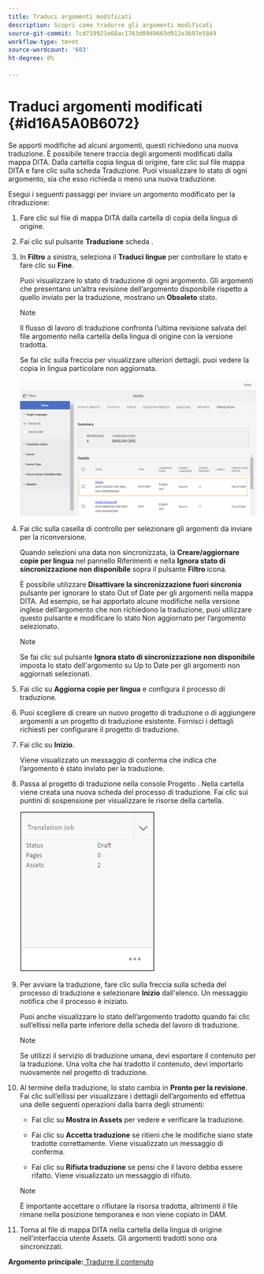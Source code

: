 ```yaml
---
title: Traduci argomenti modificati
description: Scopri come tradurre gli argomenti modificati
source-git-commit: 7cd719921e68ac1763d09d9665d912e3697e5849
workflow-type: tm+mt
source-wordcount: '603'
ht-degree: 0%

---
```



# Traduci argomenti modificati {#id16A5A0B6072}

Se apporti modifiche ad alcuni argomenti, questi richiedono una nuova traduzione. È possibile tenere traccia degli argomenti modificati dalla mappa DITA. Dalla cartella copia lingua di origine, fare clic sul file mappa DITA e fare clic sulla scheda Traduzione. Puoi visualizzare lo stato di ogni argomento, sia che esso richieda o meno una nuova traduzione.

Esegui i seguenti passaggi per inviare un argomento modificato per la ritraduzione:

1. Fare clic sul file di mappa DITA dalla cartella di copia della lingua di origine.

1. Fai clic sul pulsante **Traduzione** scheda .

1. In **Filtro** a sinistra, seleziona il **Traduci lingue** per controllare lo stato e fare clic su **Fine**.

   Puoi visualizzare lo stato di traduzione di ogni argomento. Gli argomenti che presentano un’altra revisione dell’argomento disponibile rispetto a quello inviato per la traduzione, mostrano un **Obsoleto** stato.

   >[!NOTE]
   >
   > Il flusso di lavoro di traduzione confronta l’ultima revisione salvata del file argomento nella cartella della lingua di origine con la versione tradotta.

   Se fai clic sulla freccia per visualizzare ulteriori dettagli. puoi vedere la copia in lingua particolare non aggiornata.

   ![](images/out-of-sync-uuid.png)

1. Fai clic sulla casella di controllo per selezionare gli argomenti da inviare per la riconversione.

   Quando selezioni una data non sincronizzata, la **Creare/aggiornare copie per lingua** nel pannello Riferimenti e nella **Ignora stato di sincronizzazione non disponibile** sopra il pulsante **Filtro** icona.

   È possibile utilizzare **Disattivare la sincronizzazione fuori sincronia** pulsante per ignorare lo stato Out of Date per gli argomenti nella mappa DITA. Ad esempio, se hai apportato alcune modifiche nella versione inglese dell’argomento che non richiedono la traduzione, puoi utilizzare questo pulsante e modificare lo stato Non aggiornato per l’argomento selezionato.

   >[!NOTE]
   >
   > Se fai clic sul pulsante **Ignora stato di sincronizzazione non disponibile** imposta lo stato dell&#39;argomento su Up to Date per gli argomenti non aggiornati selezionati.

1. Fai clic su **Aggiorna copie per lingua** e configura il processo di traduzione.

1. Puoi scegliere di creare un nuovo progetto di traduzione o di aggiungere argomenti a un progetto di traduzione esistente. Fornisci i dettagli richiesti per configurare il progetto di traduzione.

1. Fai clic su **Inizio**.

   Viene visualizzato un messaggio di conferma che indica che l’argomento è stato inviato per la traduzione.

1. Passa al progetto di traduzione nella console Progetto . Nella cartella viene creata una nuova scheda del processo di traduzione. Fai clic sui puntini di sospensione per visualizzare le risorse della cartella.

   ![](images/incremental-job.PNG)

1. Per avviare la traduzione, fare clic sulla freccia sulla scheda del processo di traduzione e selezionare **Inizio** dall&#39;elenco. Un messaggio notifica che il processo è iniziato.

   Puoi anche visualizzare lo stato dell’argomento tradotto quando fai clic sull’ellissi nella parte inferiore della scheda del lavoro di traduzione.

   >[!NOTE]
   >
   > Se utilizzi il servizio di traduzione umana, devi esportare il contenuto per la traduzione. Una volta che hai tradotto il contenuto, devi importarlo nuovamente nel progetto di traduzione.

1. Al termine della traduzione, lo stato cambia in **Pronto per la revisione**. Fai clic sull’ellissi per visualizzare i dettagli dell’argomento ed effettua una delle seguenti operazioni dalla barra degli strumenti:

   - Fai clic su **Mostra in Assets** per vedere e verificare la traduzione.

   - Fai clic su **Accetta traduzione** se ritieni che le modifiche siano state tradotte correttamente. Viene visualizzato un messaggio di conferma.

   - Fai clic su **Rifiuta traduzione** se pensi che il lavoro debba essere rifatto. Viene visualizzato un messaggio di rifiuto.
   >[!NOTE]
   >
   > È importante accettare o rifiutare la risorsa tradotta, altrimenti il file rimane nella posizione temporanea e non viene copiato in DAM.

1. Torna al file di mappa DITA nella cartella della lingua di origine nell’interfaccia utente Assets. Gli argomenti tradotti sono ora sincronizzati.


**Argomento principale:**[ Tradurre il contenuto](translation.md)

